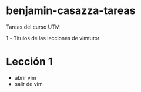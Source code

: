 # benjamin-casazza-tareas
Tareas del curso UTM 

1.- Titulos de las lecciones de vimtutor

# Lección 1
  - abrir vim
  - salir de vim
